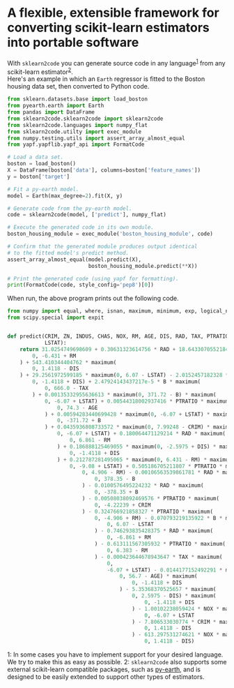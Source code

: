 # A flexible, extensible framework for converting scikit-learn estimators into portable software

With `sklearn2code` you can generate source code in any language<sup>[1](#myfootnote1)</sup> from any scikit-learn estimator<sup>[2](#myfootnote2)</sup>.  
Here's an example in which an `Earth` regressor is fitted to the Boston housing data set, then converted to Python code.

```python
from sklearn.datasets.base import load_boston
from pyearth.earth import Earth
from pandas import DataFrame
from sklearn2code.sklearn2code import sklearn2code
from sklearn2code.languages import numpy_flat
from sklearn2code.utilty import exec_module
from numpy.testing.utils import assert_array_almost_equal
from yapf.yapflib.yapf_api import FormatCode

# Load a data set.
boston = load_boston()
X = DataFrame(boston['data'], columns=boston['feature_names'])
y = boston['target']

# Fit a py-earth model.
model = Earth(max_degree=2).fit(X, y)

# Generate code from the py-earth model.
code = sklearn2code(model, ['predict'], numpy_flat)

# Execute the generated code in its own module.
boston_housing_module = exec_module('boston_housing_module', code)

# Confirm that the generated module produces output identical
# to the fitted model's predict method.
assert_array_almost_equal(model.predict(X), 
                          boston_housing_module.predict(**X))

# Print the generated code (using yapf for formatting).
print(FormatCode(code, style_config='pep8')[0])
```

When run, the above program prints out the following code.

```python
from numpy import equal, where, isnan, maximum, minimum, exp, logical_not, logical_and, logical_or, select, less_equal, greater_equal, less, greater, nan, inf, log
from scipy.special import expit


def predict(CRIM, ZN, INDUS, CHAS, NOX, RM, AGE, DIS, RAD, TAX, PTRATIO, B,
            LSTAT):
    return 31.0254749698609 + 0.30631323614756 * RAD + 18.6433070552184 * maximum(
        0, -6.431 + RM
    ) + 543.410344404762 * maximum(
        0, 1.4118 - DIS
    ) + 29.2561972599185 * maximum(0, 6.07 - LSTAT) - 2.0152457182328 * maximum(
        0, -1.4118 + DIS) + 2.47924143437217e-5 * B * maximum(
            0, 666.0 - TAX
        ) + 0.00135332955636613 * maximum(0, 371.72 - B) * maximum(
            0, -6.07 + LSTAT) + 0.00544318002937416 * PTRATIO * maximum(
                0, 74.3 - AGE
            ) + 0.00594283440699428 * maximum(0, -6.07 + LSTAT) * maximum(
                0, -371.72 + B
            ) + 0.0435936808733572 * maximum(0, 7.99248 - CRIM) * maximum(
                0, -6.07 + LSTAT) + 0.180064471129214 * RAD * maximum(
                    0, 6.861 - RM
                ) + 0.186888125469055 * maximum(0, -2.5975 + DIS) * maximum(
                    0, -1.4118 + DIS
                ) + 0.212787281495065 * maximum(0, 6.431 - RM) * maximum(
                    0, -9.08 + LSTAT) + 0.505186705211807 * PTRATIO * maximum(
                        0, 4.906 - RM) - 0.00106563539861781 * RAD * maximum(
                            0, 378.35 - B
                        ) - 0.0100576495224232 * RAD * maximum(
                            0, -378.35 + B
                        ) - 0.00508038092469576 * PTRATIO * maximum(
                            0, -4.22239 + CRIM
                        ) - 0.324766921858327 * PTRATIO * maximum(
                            0, -4.906 + RM) - 0.070793219135922 * B * maximum(
                                0, 6.07 - LSTAT
                            ) - 0.746293835428375 * RAD * maximum(
                                0, -6.861 + RM
                            ) - 0.613111567305932 * PTRATIO * maximum(
                                0, 6.383 - RM
                            ) - 0.000423644678943647 * TAX * maximum(
                                0,
                                -6.07 + LSTAT) - 0.0144177152492291 * maximum(
                                    0, 56.7 - AGE) * maximum(
                                        0, -1.4118 + DIS
                                    ) - 5.35368370525657 * maximum(
                                        0, 2.5975 - DIS) * maximum(
                                            0, -1.4118 + DIS
                                        ) - 1.00102238059424 * NOX * maximum(
                                            0, -6.07 + LSTAT
                                        ) - 7.806533030774 * CRIM * maximum(
                                            0, 1.4118 - DIS
                                        ) - 613.297531274621 * NOX * maximum(
                                            0, 1.4118 - DIS)

```

<a name="myfootnote1">1</a>: In some cases you have to implement support for your desired language.  We try to make this as easy as possible.
<a name="myfootnote2">2</a>: `sklearn2code` also supports some external scikit-learn compatible packages, such as [py-earth](https://github.com/scikit-learn-contrib/py-earth), and is designed to be easily extended to support other types of estimators.  


